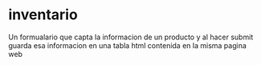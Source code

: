 # inventario
Un formualario que capta la informacion de un producto y al hacer submit guarda esa informacion en una tabla html contenida en la misma pagina web
